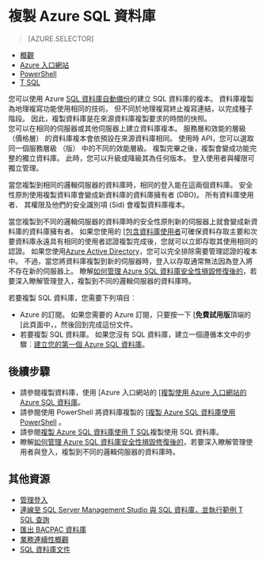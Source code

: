 <properties
    pageTitle="複製 Azure SQL 資料庫 |Microsoft Azure"
    description="建立一份 Azure SQL 資料庫"
    services="sql-database"
    documentationCenter=""
    authors="anosov1960"
    manager="jhubbard"
    editor=""/>

<tags
    ms.service="sql-database"
    ms.devlang="NA"
    ms.date="10/24/2016"
    ms.author="sstein; sashan"
    ms.workload="data-management"
    ms.topic="article"
    ms.tgt_pltfrm="NA"/>



# <a name="copy-an-azure-sql-database"></a>複製 Azure SQL 資料庫

> [AZURE.SELECTOR]
- [概觀](sql-database-copy.md)
- [Azure 入口網站](sql-database-copy-portal.md)
- [PowerShell](sql-database-copy-powershell.md)
- [T SQL](sql-database-copy-transact-sql.md)

您可以使用 Azure [SQL 資料庫自動備份](sql-database-automated-backups.md)的建立 SQL 資料庫的複本。 資料庫複製為地理複寫功能使用相同的技術。 但不同於地理複寫終止複寫連結，以完成種子階段。 因此，複製資料庫是在來源資料庫複製要求的時間的快照。  
您可以在相同的伺服器或其他伺服器上建立資料庫複本。 服務層和效能的層級 （價格層） 的資料庫複本會依預設在來源資料庫相同。 使用時 API，您可以選取同一個服務層級 （版） 中的不同的效能層級。 複製完畢之後，複製會變成功能完整的獨立資料庫。 此時，您可以升級或降級其為任何版本。 登入使用者與權限可獨立管理。  

當您複製到相同的邏輯伺服器的資料庫時，相同的登入能在這兩個資料庫。 安全性原則使用複製資料庫會變成新資料庫的資料庫擁有者 (DBO)。 所有資料庫使用者、 其權限及他們的安全識別項 (Sid) 會複製資料庫複本。  

當您複製到不同的邏輯伺服器的資料庫時的安全性原則新的伺服器上就會變成新資料庫的資料庫擁有者。 如果您使用的 [[包含資料庫使用者](sql-database-manage-logins.md)可確保資料存取主要和次要資料庫永遠具有相同的使用者認證複製完成後，您就可以立即存取其使用相同的認證。 如果您使用[Azure Active Directory](../active-directory/active-directory-whatis.md)，您可以完全排除需要管理認證的複本中。 不過，當您將資料庫複製到新的伺服器時，登入以存取通常無法因為登入將不存在新的伺服器上。 瞭解[如何管理 Azure SQL 資料庫安全性損毀修復後的](sql-database-geo-replication-security-config.md)，若要深入瞭解管理登入，複製到不同的邏輯伺服器的資料庫時。 

若要複製 SQL 資料庫，您需要下列項目︰

- Azure 的訂閱。 如果您需要的 Azure 訂閱，只要按一下 [**免費試用版**頂端的 [此頁面中，，然後回到完成這份文件。
- 若要複製 SQL 資料庫。 如果您沒有 SQL 資料庫，建立一個遵循本文中的步驟︰[建立您的第一個 Azure SQL 資料庫](sql-database-get-started.md)。

## <a name="next-steps"></a>後續步驟

- 請參閱複製資料庫，使用 [Azure 入口網站的 [[複製使用 Azure 入口網站的 Azure SQL 資料庫](sql-database-copy-portal.md)。
- 請參閱使用 PowerShell 將資料庫複製的 [[複製 Azure SQL 資料庫使用 PowerShell](sql-database-copy-powershell.md) 。
- 請參閱[複製 Azure SQL 資料庫使用 T SQL](sql-database-copy-transact-sql.md)複製使用 SQL 資料庫。
- 瞭解[如何管理 Azure SQL 資料庫安全性損毀修復後的](sql-database-geo-replication-security-config.md)，若要深入瞭解管理使用者與登入，複製到不同的邏輯伺服器的資料庫時。



## <a name="additional-resources"></a>其他資源

- [管理登入](sql-database-manage-logins.md)
- [連線至 SQL Server Management Studio 與 SQL 資料庫，並執行範例 T SQL 查詢](sql-database-connect-query-ssms.md)
- [匯出 BACPAC 資料庫](sql-database-export.md)
- [業務連續性概觀](sql-database-business-continuity.md)
- [SQL 資料庫文件](https://azure.microsoft.com/documentation/services/sql-database/)
